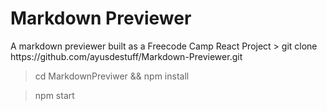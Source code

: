 <h1> Markdown Previewer </h1>
<p>A markdown previewer built as a Freecode Camp React Project</p1>
> git clone https://github.com/ayusdestuff/Markdown-Previewer.git

> cd MarkdownPreviwer && npm install

> npm start
